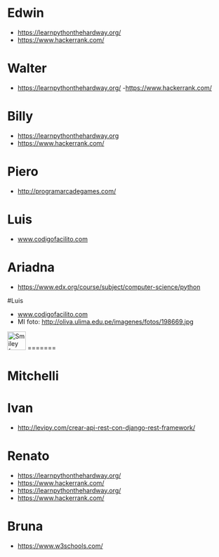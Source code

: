 # Edwin
- https://learnpythonthehardway.org/
- https://www.hackerrank.com/

# Walter
- https://learnpythonthehardway.org/
-https://www.hackerrank.com/

# Billy
- https://learnpythonthehardway.org
- https://www.hackerrank.com/

# Piero
- http://programarcadegames.com/

# Luis
- www.codigofacilito.com

# Ariadna
- https://www.edx.org/course/subject/computer-science/python

#Luis
- www.codigofacilito.com
- MI foto:
   http://oliva.ulima.edu.pe/imagenes/fotos/198669.jpg 
 <img src="http://oliva.ulima.edu.pe/imagenes/fotos/198669.jpg" alt="Smiley face" height="42" width="42"> 
=======

# Mitchelli

# Ivan
- http://levipy.com/crear-api-rest-con-django-rest-framework/

# Renato
- https://learnpythonthehardway.org/
- https://www.hackerrank.com/
- https://learnpythonthehardway.org/
- https://www.hackerrank.com/

# Bruna
- https://www.w3schools.com/

